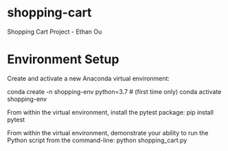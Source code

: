 # shopping-cart
Shopping Cart Project - Ethan Ou

# Environment Setup
Create and activate a new Anaconda virtual environment:

conda create -n shopping-env python=3.7 # (first time only)
conda activate shopping-env


From within the virtual environment, install the pytest package:
pip install pytest


From within the virtual environment, demonstrate your ability to run the Python script from the command-line:
python shopping_cart.py